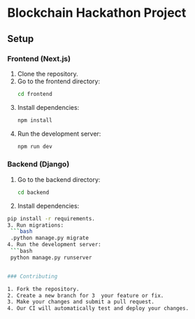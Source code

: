 # Blockchain Hackathon Project

## Setup

### Frontend (Next.js)
1. Clone the repository.
2. Go to the frontend directory:
   ```bash
   cd frontend
3. Install dependencies:
   ```bash
   npm install
4. Run the development server:
   ```bash
   npm run dev
### Backend (Django)
1. Go to the backend directory:
   ```bash
   cd backend
2.  Install dependencies:
   ```bash
   pip install -r requirements.
3. Run migrations:
    ```bash
    .python manage.py migrate
4. Run the development server:
    ```bash
    python manage.py runserver


### Contributing

1. Fork the repository.
2. Create a new branch for 3  your feature or fix.
3. Make your changes and submit a pull request.
4. Our CI will automatically test and deploy your changes.







   




